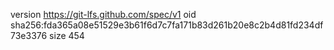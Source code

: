 version https://git-lfs.github.com/spec/v1
oid sha256:fda365a08e51529e3b61f6d7c7fa171b83d261b20e8c2b4d81fd234df73e3376
size 454
